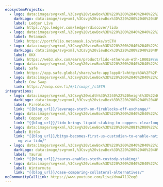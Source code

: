 ```yaml
---
ecosystemProjects:
  - logo: data:image/svg+xml,%3Csvg%20viewBox%3D%220%200%2040%2040%22%20fill%3D%22none%22%20xmlns%3D%22http%3A%2F%2Fwww.w3.org%2F2000%2Fsvg%22%3E%0A%3Cg%20clip-path%3D%22url(%23clip0_4406_6640)%22%3E%0A%3Cg%20clip-path%3D%22url(%23clip1_4406_6640)%22%3E%0A%3Cpath%20d%3D%22M10.4995%2023.4569V28H17.5995V26.9925H11.534V23.4569H10.4995ZM28.3407%2023.4569V26.9925H22.2753V27.9998H29.3753V23.4569H28.3407ZM17.6098%2016.5432V23.4566H22.2753V22.5481H18.6443V16.5432H17.6098ZM10.4995%2012V16.5432H11.534V13.0073H17.5995V12H10.4995ZM22.2753%2012V13.0073H28.3407V16.5432H29.3753V12H22.2753Z%22%20fill%3D%22black%22%2F%3E%0A%3C%2Fg%3E%0A%3Cg%20opacity%3D%220.5%22%20filter%3D%22url(%23filter0_f_4406_6640)%22%3E%0A%3Cpath%20d%3D%22M11.4995%2024.4568V29H18.5995V27.9925H12.534V24.4568H11.4995ZM29.3407%2024.4568V27.9925H23.2753V28.9997H30.3752V24.4568H29.3407ZM18.6098%2017.5431V24.4566H23.2753V23.548H19.6443V17.5431H18.6098ZM11.4995%2013V17.5431H12.534V14.0073H18.5995V13H11.4995ZM23.2753%2013V14.0073H29.3407V17.5431H30.3752V13H23.2753Z%22%20fill%3D%22black%22%2F%3E%0A%3C%2Fg%3E%0A%3C%2Fg%3E%0A%3Cdefs%3E%0A%3Cfilter%20id%3D%22filter0_f_4406_6640%22%20x%3D%220.973166%22%20y%3D%222.47365%22%20width%3D%2239.9284%22%20height%3D%2237.0526%22%20filterUnits%3D%22userSpaceOnUse%22%20color-interpolation-filters%3D%22sRGB%22%3E%0A%3CfeFlood%20flood-opacity%3D%220%22%20result%3D%22BackgroundImageFix%22%2F%3E%0A%3CfeBlend%20mode%3D%22normal%22%20in%3D%22SourceGraphic%22%20in2%3D%22BackgroundImageFix%22%20result%3D%22shape%22%2F%3E%0A%3CfeGaussianBlur%20stdDeviation%3D%225.26316%22%20result%3D%22effect1_foregroundBlur_4406_6640%22%2F%3E%0A%3C%2Ffilter%3E%0A%3CclipPath%20id%3D%22clip0_4406_6640%22%3E%0A%3Crect%20width%3D%2240%22%20height%3D%2240%22%20fill%3D%22white%22%2F%3E%0A%3C%2FclipPath%3E%0A%3CclipPath%20id%3D%22clip1_4406_6640%22%3E%0A%3Crect%20width%3D%2218.9991%22%20height%3D%2216%22%20fill%3D%22white%22%20transform%3D%22translate(10.4995%2012)%22%2F%3E%0A%3C%2FclipPath%3E%0A%3C%2Fdefs%3E%0A%3C%2Fsvg%3E%0A
    darkLogo: data:image/svg+xml,%3Csvg%20viewBox%3D%220%200%2040%2040%22%20fill%3D%22none%22%20xmlns%3D%22http%3A%2F%2Fwww.w3.org%2F2000%2Fsvg%22%3E%0A%3Cg%20clip-path%3D%22url(%23clip0_4406_6709)%22%3E%0A%3Cg%20clip-path%3D%22url(%23clip1_4406_6709)%22%3E%0A%3Cpath%20d%3D%22M10.4995%2023.4569V28H17.5995V26.9925H11.534V23.4569H10.4995ZM28.3407%2023.4569V26.9925H22.2753V27.9998H29.3753V23.4569H28.3407ZM17.6098%2016.5432V23.4566H22.2753V22.548H18.6443V16.5432H17.6098ZM10.4995%2012V16.5432H11.534V13.0073H17.5995V12H10.4995ZM22.2753%2012V13.0073H28.3407V16.5432H29.3753V12H22.2753Z%22%20fill%3D%22white%22%2F%3E%0A%3C%2Fg%3E%0A%3Cg%20opacity%3D%220.5%22%20filter%3D%22url(%23filter0_f_4406_6709)%22%3E%0A%3Cpath%20d%3D%22M11.4995%2024.4568V29H18.5995V27.9925H12.534V24.4568H11.4995ZM29.3407%2024.4568V27.9925H23.2753V28.9997H30.3752V24.4568H29.3407ZM18.6098%2017.5431V24.4566H23.2753V23.548H19.6443V17.5431H18.6098ZM11.4995%2013V17.5431H12.534V14.0073H18.5995V13H11.4995ZM23.2753%2013V14.0073H29.3407V17.5431H30.3752V13H23.2753Z%22%20fill%3D%22white%22%2F%3E%0A%3C%2Fg%3E%0A%3C%2Fg%3E%0A%3Cdefs%3E%0A%3Cfilter%20id%3D%22filter0_f_4406_6709%22%20x%3D%220.973166%22%20y%3D%222.47368%22%20width%3D%2239.9284%22%20height%3D%2237.0526%22%20filterUnits%3D%22userSpaceOnUse%22%20color-interpolation-filters%3D%22sRGB%22%3E%0A%3CfeFlood%20flood-opacity%3D%220%22%20result%3D%22BackgroundImageFix%22%2F%3E%0A%3CfeBlend%20mode%3D%22normal%22%20in%3D%22SourceGraphic%22%20in2%3D%22BackgroundImageFix%22%20result%3D%22shape%22%2F%3E%0A%3CfeGaussianBlur%20stdDeviation%3D%225.26316%22%20result%3D%22effect1_foregroundBlur_4406_6709%22%2F%3E%0A%3C%2Ffilter%3E%0A%3CclipPath%20id%3D%22clip0_4406_6709%22%3E%0A%3Crect%20width%3D%2240%22%20height%3D%2240%22%20fill%3D%22white%22%2F%3E%0A%3C%2FclipPath%3E%0A%3CclipPath%20id%3D%22clip1_4406_6709%22%3E%0A%3Crect%20width%3D%2218.9991%22%20height%3D%2216%22%20fill%3D%22white%22%20transform%3D%22translate(10.4995%2012)%22%2F%3E%0A%3C%2FclipPath%3E%0A%3C%2Fdefs%3E%0A%3C%2Fsvg%3E%0A
    label: Ledger Live
    link: https://go.ledger.com/ledger/discover/lido
  - logo: data:image/svg+xml,%3Csvg%20viewBox%3D%220%200%2040%2040%22%20fill%3D%22none%22%20xmlns%3D%22http%3A%2F%2Fwww.w3.org%2F2000%2Fsvg%22%3E%0A%3Cg%20clip-path%3D%22url(%23clip0_4406_6641)%22%3E%0A%3Cg%20opacity%3D%220.5%22%20filter%3D%22url(%23filter0_f_4406_6641)%22%3E%0A%3Cpath%20d%3D%22M9.16669%2014.3868L9.88892%2017.8535L9.43009%2018.1934L10.1098%2018.7117L9.59153%2019.1195L10.2713%2019.7398L9.84644%2020.0457L10.8236%2021.1928L9.34576%2025.7981L10.7224%2030.4968L15.5402%2029.1713L16.4748%2029.9365L18.3696%2031.2535H21.6239L23.5272%2029.9365L24.4617%2029.1713L29.2795%2030.4968L30.6644%2025.798L29.1686%2021.1928L30.1536%2020.0457L29.7288%2019.7398L30.4085%2019.1196L29.8817%2018.7117L30.5615%2018.1934L30.1112%2017.8535L30.8334%2014.3868L29.7546%2011.1673L22.864%2013.7415L17.1382%2013.7422L10.2382%2011.1665L9.16669%2014.3868Z%22%20fill%3D%22%23F6851B%22%2F%3E%0A%3C%2Fg%3E%0A%3Cpath%20d%3D%22M29.755%209.16711L21.3006%2015.4463L22.864%2011.7417L29.755%209.16711Z%22%20fill%3D%22%23E2761B%22%2F%3E%0A%3Cpath%20d%3D%22M10.2382%209.16672L18.6246%2015.5054L17.1377%2011.7413L10.2382%209.16672Z%22%20fill%3D%22%23E4761B%22%2F%3E%0A%3Cpath%20d%3D%22M26.7134%2023.7218L24.4617%2027.1715L29.2794%2028.497L30.6644%2023.7983L26.7134%2023.7218Z%22%20fill%3D%22%23E4761B%22%2F%3E%0A%3Cpath%20d%3D%22M9.34592%2023.7983L10.7224%2028.497L15.5401%2027.1715L13.2885%2023.7218L9.34592%2023.7983Z%22%20fill%3D%22%23E4761B%22%2F%3E%0A%3Cpath%20d%3D%22M15.2685%2017.8934L13.926%2019.9241L18.7098%2020.1365L18.5398%2014.9959L15.2685%2017.8934Z%22%20fill%3D%22%23E4761B%22%2F%3E%0A%3Cpath%20d%3D%22M24.725%2017.8932L21.4112%2014.9362L21.3008%2020.1363L26.076%2019.9239L24.725%2017.8932Z%22%20fill%3D%22%23E4761B%22%2F%3E%0A%3Cpath%20d%3D%22M15.5403%2027.1712L18.4122%2025.7693L15.9311%2023.832L15.5403%2027.1712Z%22%20fill%3D%22%23E4761B%22%2F%3E%0A%3Cpath%20d%3D%22M21.5811%2025.7693L24.4615%2027.1712L24.0622%2023.832L21.5811%2025.7693Z%22%20fill%3D%22%23E4761B%22%2F%3E%0A%3Cpath%20d%3D%22M24.4616%2027.172L21.5812%2025.7701L21.8106%2027.6479L21.7851%2028.4381L24.4616%2027.172Z%22%20fill%3D%22%23D7C1B3%22%2F%3E%0A%3Cpath%20d%3D%22M15.5401%2027.1722L18.2166%2028.4382L18.1996%2027.648L18.412%2025.7702L15.5401%2027.1722Z%22%20fill%3D%22%23D7C1B3%22%2F%3E%0A%3Cpath%20d%3D%22M21.7853%2028.438L21.8108%2027.6478L21.5984%2027.4609H18.395L18.1996%2027.6478L18.2166%2028.438L15.5401%2027.172L16.4748%2027.9367L18.3696%2029.2537H21.6239L23.5272%2027.9367L24.4618%2027.172L21.7853%2028.438Z%22%20fill%3D%22%23C0AD9E%22%2F%3E%0A%3Cpath%20d%3D%22M21.7337%2022.5922L22.4389%2021.1137L24.1383%2021.8869L21.7337%2022.5922Z%22%20fill%3D%22%23233447%22%2F%3E%0A%3Cpath%20d%3D%22M18.2589%2022.5922L15.8628%2021.8869L17.5536%2021.1137L18.2589%2022.5922Z%22%20fill%3D%22%23233447%22%2F%3E%0A%3Cpath%20d%3D%22M15.5397%2027.1719L15.9476%2023.7222L13.2881%2023.7987L15.5397%2027.1719Z%22%20fill%3D%22%23CD6116%22%2F%3E%0A%3Cpath%20d%3D%22M24.0535%2023.7222L24.4613%2027.1719L26.713%2023.7987L24.0535%2023.7222Z%22%20fill%3D%22%23CD6116%22%2F%3E%0A%3Cpath%20d%3D%22M26.0757%2019.9242L21.3005%2020.1366L21.7423%2022.5922L22.4476%2021.1138L24.147%2021.887L26.0757%2019.9242Z%22%20fill%3D%22%23CD6116%22%2F%3E%0A%3Cpath%20d%3D%22M15.8624%2021.887L17.5618%2021.1138L18.2585%2022.5922L18.7088%2020.1366L13.9251%2019.9242L15.8624%2021.887Z%22%20fill%3D%22%23CD6116%22%2F%3E%0A%3Cpath%20d%3D%22M13.9252%2019.9246L15.9305%2023.8331L15.8625%2021.8873L13.9252%2019.9246Z%22%20fill%3D%22%23E4751F%22%2F%3E%0A%3Cpath%20d%3D%22M24.148%2021.887L24.0631%2023.8328L26.0768%2019.9242L24.148%2021.887Z%22%20fill%3D%22%23E4751F%22%2F%3E%0A%3Cpath%20d%3D%22M18.7098%2020.1365L18.2595%2022.5921L18.8203%2025.4895L18.9477%2021.6744L18.7098%2020.1365Z%22%20fill%3D%22%23E4751F%22%2F%3E%0A%3Cpath%20d%3D%22M21.3008%2020.1365L21.0714%2021.6659L21.1734%2025.4895L21.7427%2022.5921L21.3008%2020.1365Z%22%20fill%3D%22%23E4751F%22%2F%3E%0A%3Cpath%20d%3D%22M21.7429%2022.5919L21.1736%2025.4893L21.5815%2025.7697L24.0626%2023.8324L24.1475%2021.8867L21.7429%2022.5919Z%22%20fill%3D%22%23F6851B%22%2F%3E%0A%3Cpath%20d%3D%22M15.8628%2021.8867L15.9307%2023.8324L18.4118%2025.7697L18.8197%2025.4893L18.2589%2022.5919L15.8628%2021.8867Z%22%20fill%3D%22%23F6851B%22%2F%3E%0A%3Cpath%20d%3D%22M21.581%2025.7703L21.1732%2025.4899H18.8195L18.4117%2025.7703L18.1993%2027.6481L18.3947%2027.4611H21.598L21.8104%2027.6481L21.581%2025.7703Z%22%20fill%3D%22%23161616%22%2F%3E%0A%3Cpath%20d%3D%22M30.1111%2015.8538L30.8334%2012.3871L29.7543%209.16675L21.5803%2015.2335L24.7241%2017.893L29.168%2019.1931L30.1536%2018.046L29.7288%2017.7401L30.4085%2017.1198L29.8817%2016.712L30.5615%2016.1937L30.1111%2015.8538Z%22%20fill%3D%22%23763D16%22%2F%3E%0A%3Cpath%20d%3D%22M9.16666%2012.387L9.88889%2015.8538L9.43006%2016.1936L10.1098%2016.7119L9.5915%2017.1198L10.2712%2017.7401L9.84641%2018.0459L10.8235%2019.193L15.2674%2017.893L18.4112%2015.2335L10.2373%209.16672L9.16666%2012.387Z%22%20fill%3D%22%23763D16%22%2F%3E%0A%3Cpath%20d%3D%22M29.1685%2019.1929L24.7247%2017.8929L26.0757%2019.9237L24.0619%2023.8322L26.7129%2023.7982H30.664L29.1685%2019.1929Z%22%20fill%3D%22%23F6851B%22%2F%3E%0A%3Cpath%20d%3D%22M15.268%2017.8929L10.8242%2019.1929L9.34573%2023.7982H13.2883L15.9308%2023.8322L13.9255%2019.9237L15.268%2017.8929Z%22%20fill%3D%22%23F6851B%22%2F%3E%0A%3Cpath%20d%3D%22M21.3003%2020.1372L21.5807%2015.2345L22.8722%2011.7423H17.1368L18.4113%2015.2345L18.7087%2020.1372L18.8107%2021.6836L18.8192%2025.4902H21.1728L21.1898%2021.6836L21.3003%2020.1372Z%22%20fill%3D%22%23F6851B%22%2F%3E%0A%3C%2Fg%3E%0A%3Cdefs%3E%0A%3Cfilter%20id%3D%22filter0_f_4406_6641%22%20x%3D%22-2.41226%22%20y%3D%22-0.412475%22%20width%3D%2244.8246%22%20height%3D%2243.2449%22%20filterUnits%3D%22userSpaceOnUse%22%20color-interpolation-filters%3D%22sRGB%22%3E%0A%3CfeFlood%20flood-opacity%3D%220%22%20result%3D%22BackgroundImageFix%22%2F%3E%0A%3CfeBlend%20mode%3D%22normal%22%20in%3D%22SourceGraphic%22%20in2%3D%22BackgroundImageFix%22%20result%3D%22shape%22%2F%3E%0A%3CfeGaussianBlur%20stdDeviation%3D%225.78947%22%20result%3D%22effect1_foregroundBlur_4406_6641%22%2F%3E%0A%3C%2Ffilter%3E%0A%3CclipPath%20id%3D%22clip0_4406_6641%22%3E%0A%3Crect%20width%3D%2240%22%20height%3D%2240%22%20fill%3D%22white%22%2F%3E%0A%3C%2FclipPath%3E%0A%3C%2Fdefs%3E%0A%3C%2Fsvg%3E%0A
    label: Metamask
    link: https://portfolio.metamask.io/stake/stETH
  - logo: data:image/svg+xml,%3Csvg%20viewBox%3D%220%200%2040%2040%22%20fill%3D%22none%22%20xmlns%3D%22http%3A%2F%2Fwww.w3.org%2F2000%2Fsvg%22%3E%0A%3Cg%20clip-path%3D%22url(%23clip0_4406_6642)%22%3E%0A%3Cpath%20d%3D%22M16.4151%2022.9373C16.6382%2022.9375%2016.8194%2023.1185%2016.8194%2023.3416V28.5955C16.8194%2028.8186%2016.6382%2028.9997%2016.4151%2028.9998H11.1602C10.9371%2028.9997%2010.7559%2028.8186%2010.7559%2028.5955V23.3416C10.7559%2023.1185%2010.9371%2022.9374%2011.1602%2022.9373H16.4151ZM28.5401%2022.9373C28.7633%2022.9373%2028.9444%2023.1184%2028.9444%2023.3416V28.5955C28.9444%2028.8187%2028.7633%2028.9998%2028.5401%2028.9998H23.2862C23.0629%2028.9998%2022.8819%2028.8187%2022.8819%2028.5955V23.3416C22.8819%2023.1184%2023.0629%2022.9373%2023.2862%2022.9373H28.5401ZM22.4805%2016.8748C22.7035%2016.8751%2022.8839%2017.0561%2022.8839%2017.2791V22.533C22.8839%2022.756%2022.7035%2022.9371%2022.4805%2022.9373H17.2256C17.0024%2022.9373%2016.8214%2022.7562%2016.8214%2022.533V17.2791C16.8214%2017.0559%2017.0024%2016.8748%2017.2256%2016.8748H22.4805ZM16.4151%2010.8113C16.6381%2010.8115%2016.8192%2010.9925%2016.8194%2011.2156V16.4705C16.8193%2016.6935%2016.6381%2016.8747%2016.4151%2016.8748H11.1602C10.9371%2016.8747%2010.756%2016.6935%2010.7559%2016.4705V11.2156C10.7561%2010.9925%2010.9372%2010.8115%2011.1602%2010.8113H16.4151ZM28.5401%2010.8113C28.7632%2010.8113%2028.9442%2010.9924%2028.9444%2011.2156V16.4705C28.9443%2016.6936%2028.7632%2016.8748%2028.5401%2016.8748H23.2862C23.063%2016.8748%2022.882%2016.6936%2022.8819%2016.4705V11.2156C22.8821%2010.9924%2023.063%2010.8113%2023.2862%2010.8113H28.5401Z%22%20fill%3D%22%230D0B16%22%2F%3E%0A%3Cg%20opacity%3D%220.3%22%20filter%3D%22url(%23filter0_f_4406_6642)%22%3E%0A%3Cpath%20d%3D%22M17.9641%2021.8759C18.1872%2021.8759%2018.3681%2022.0562%2018.3683%2022.2792V27.5341C18.3683%2027.7573%2018.1873%2027.9384%2017.9641%2027.9384H12.7101C12.4869%2027.9384%2012.3058%2027.7573%2012.3058%2027.5341V22.2792C12.3061%2022.0562%2012.487%2021.8759%2012.7101%2021.8759H17.9641ZM30.09%2021.8759C30.3129%2021.8761%2030.4931%2022.0564%2030.4933%2022.2792V27.5341C30.4933%2027.7572%2030.313%2027.9382%2030.09%2027.9384H24.8351C24.6119%2027.9384%2024.4308%2027.7573%2024.4308%2027.5341V22.2792C24.4311%2022.0563%2024.6121%2021.876%2024.8351%2021.8759H30.09ZM24.0295%2015.8134C24.2525%2015.8135%2024.4335%2015.9938%2024.4338%2016.2167V21.4716C24.4338%2021.6948%2024.2526%2021.8759%2024.0295%2021.8759H18.7746C18.5515%2021.8757%2018.3713%2021.6947%2018.3713%2021.4716V16.2167C18.3715%2015.9939%2018.5517%2015.8137%2018.7746%2015.8134H24.0295ZM17.9641%209.74994C18.1873%209.74994%2018.3683%209.9309%2018.3683%2010.1542V15.4081C18.3683%2015.6313%2018.1873%2015.8124%2017.9641%2015.8124H12.7101C12.4869%2015.8124%2012.3058%2015.6313%2012.3058%2015.4081V10.1542C12.3059%209.9309%2012.4869%209.74994%2012.7101%209.74994H17.9641ZM30.09%209.74994C30.313%209.75013%2030.4933%209.93102%2030.4933%2010.1542V15.4081C30.4933%2015.6312%2030.313%2015.8122%2030.09%2015.8124H24.8351C24.6119%2015.8124%2024.4308%2015.6313%2024.4308%2015.4081V10.1542C24.4309%209.93093%2024.6119%209.74998%2024.8351%209.74994H30.09Z%22%20fill%3D%22%230D0B16%22%2F%3E%0A%3C%2Fg%3E%0A%3C%2Fg%3E%0A%3Cdefs%3E%0A%3Cfilter%20id%3D%22filter0_f_4406_6642%22%20x%3D%22-0.325732%22%20y%3D%22-2.88164%22%20width%3D%2243.4507%22%20height%3D%2243.4516%22%20filterUnits%3D%22userSpaceOnUse%22%20color-interpolation-filters%3D%22sRGB%22%3E%0A%3CfeFlood%20flood-opacity%3D%220%22%20result%3D%22BackgroundImageFix%22%2F%3E%0A%3CfeBlend%20mode%3D%22normal%22%20in%3D%22SourceGraphic%22%20in2%3D%22BackgroundImageFix%22%20result%3D%22shape%22%2F%3E%0A%3CfeGaussianBlur%20stdDeviation%3D%226.31579%22%20result%3D%22effect1_foregroundBlur_4406_6642%22%2F%3E%0A%3C%2Ffilter%3E%0A%3CclipPath%20id%3D%22clip0_4406_6642%22%3E%0A%3Crect%20width%3D%2240%22%20height%3D%2240%22%20fill%3D%22white%22%2F%3E%0A%3C%2FclipPath%3E%0A%3C%2Fdefs%3E%0A%3C%2Fsvg%3E%0A
    darkLogo: data:image/svg+xml,%3Csvg%20viewBox%3D%220%200%2040%2040%22%20fill%3D%22none%22%20xmlns%3D%22http%3A%2F%2Fwww.w3.org%2F2000%2Fsvg%22%3E%0A%3Cg%20clip-path%3D%22url(%23clip0_4406_6738)%22%3E%0A%3Cpath%20d%3D%22M16.4151%2022.9373C16.6382%2022.9375%2016.8194%2023.1185%2016.8194%2023.3416V28.5955C16.8194%2028.8186%2016.6382%2028.9997%2016.4151%2028.9998H11.1602C10.9371%2028.9997%2010.7559%2028.8186%2010.7559%2028.5955V23.3416C10.7559%2023.1185%2010.9371%2022.9374%2011.1602%2022.9373H16.4151ZM28.5401%2022.9373C28.7633%2022.9373%2028.9444%2023.1184%2028.9444%2023.3416V28.5955C28.9444%2028.8187%2028.7633%2028.9998%2028.5401%2028.9998H23.2862C23.0629%2028.9998%2022.8819%2028.8187%2022.8819%2028.5955V23.3416C22.8819%2023.1184%2023.0629%2022.9373%2023.2862%2022.9373H28.5401ZM22.4805%2016.8748C22.7035%2016.8751%2022.8839%2017.0561%2022.8839%2017.2791V22.533C22.8839%2022.756%2022.7035%2022.9371%2022.4805%2022.9373H17.2256C17.0024%2022.9373%2016.8214%2022.7562%2016.8214%2022.533V17.2791C16.8214%2017.0559%2017.0024%2016.8748%2017.2256%2016.8748H22.4805ZM16.4151%2010.8113C16.6381%2010.8115%2016.8192%2010.9925%2016.8194%2011.2156V16.4705C16.8193%2016.6935%2016.6381%2016.8747%2016.4151%2016.8748H11.1602C10.9371%2016.8747%2010.756%2016.6935%2010.7559%2016.4705V11.2156C10.7561%2010.9925%2010.9372%2010.8115%2011.1602%2010.8113H16.4151ZM28.5401%2010.8113C28.7632%2010.8113%2028.9442%2010.9924%2028.9444%2011.2156V16.4705C28.9443%2016.6936%2028.7632%2016.8748%2028.5401%2016.8748H23.2862C23.063%2016.8748%2022.882%2016.6936%2022.8819%2016.4705V11.2156C22.8821%2010.9924%2023.063%2010.8113%2023.2862%2010.8113H28.5401Z%22%20fill%3D%22white%22%2F%3E%0A%3Cg%20opacity%3D%220.3%22%20filter%3D%22url(%23filter0_f_4406_6738)%22%3E%0A%3Cpath%20d%3D%22M17.9641%2021.8759C18.1872%2021.8759%2018.3681%2022.0562%2018.3683%2022.2792V27.5341C18.3683%2027.7573%2018.1873%2027.9384%2017.9641%2027.9384H12.7101C12.4869%2027.9384%2012.3058%2027.7573%2012.3058%2027.5341V22.2792C12.3061%2022.0562%2012.487%2021.8759%2012.7101%2021.8759H17.9641ZM30.09%2021.8759C30.3129%2021.8761%2030.4931%2022.0564%2030.4933%2022.2792V27.5341C30.4933%2027.7572%2030.313%2027.9382%2030.09%2027.9384H24.8351C24.6119%2027.9384%2024.4308%2027.7573%2024.4308%2027.5341V22.2792C24.4311%2022.0563%2024.6121%2021.876%2024.8351%2021.8759H30.09ZM24.0295%2015.8134C24.2525%2015.8135%2024.4335%2015.9938%2024.4338%2016.2167V21.4716C24.4338%2021.6948%2024.2526%2021.8759%2024.0295%2021.8759H18.7746C18.5515%2021.8757%2018.3713%2021.6947%2018.3713%2021.4716V16.2167C18.3715%2015.9939%2018.5517%2015.8137%2018.7746%2015.8134H24.0295ZM17.9641%209.74994C18.1873%209.74994%2018.3683%209.9309%2018.3683%2010.1542V15.4081C18.3683%2015.6313%2018.1873%2015.8124%2017.9641%2015.8124H12.7101C12.4869%2015.8124%2012.3058%2015.6313%2012.3058%2015.4081V10.1542C12.3059%209.9309%2012.4869%209.74994%2012.7101%209.74994H17.9641ZM30.09%209.74994C30.313%209.75013%2030.4933%209.93102%2030.4933%2010.1542V15.4081C30.4933%2015.6312%2030.313%2015.8122%2030.09%2015.8124H24.8351C24.6119%2015.8124%2024.4308%2015.6313%2024.4308%2015.4081V10.1542C24.4309%209.93093%2024.6119%209.74998%2024.8351%209.74994H30.09Z%22%20fill%3D%22white%22%2F%3E%0A%3C%2Fg%3E%0A%3C%2Fg%3E%0A%3Cdefs%3E%0A%3Cfilter%20id%3D%22filter0_f_4406_6738%22%20x%3D%22-0.325732%22%20y%3D%22-2.88164%22%20width%3D%2243.4507%22%20height%3D%2243.4516%22%20filterUnits%3D%22userSpaceOnUse%22%20color-interpolation-filters%3D%22sRGB%22%3E%0A%3CfeFlood%20flood-opacity%3D%220%22%20result%3D%22BackgroundImageFix%22%2F%3E%0A%3CfeBlend%20mode%3D%22normal%22%20in%3D%22SourceGraphic%22%20in2%3D%22BackgroundImageFix%22%20result%3D%22shape%22%2F%3E%0A%3CfeGaussianBlur%20stdDeviation%3D%226.31579%22%20result%3D%22effect1_foregroundBlur_4406_6738%22%2F%3E%0A%3C%2Ffilter%3E%0A%3CclipPath%20id%3D%22clip0_4406_6738%22%3E%0A%3Crect%20width%3D%2240%22%20height%3D%2240%22%20fill%3D%22white%22%2F%3E%0A%3C%2FclipPath%3E%0A%3C%2Fdefs%3E%0A%3C%2Fsvg%3E%0A
    label: OKX
    link: https://web3.okx.com/earn/product/lido-ethereum-eth-10002#source=homepagelist
  - logo: data:image/svg+xml,%3Csvg%20viewBox%3D%220%200%2040%2040%22%20fill%3D%22none%22%20xmlns%3D%22http%3A%2F%2Fwww.w3.org%2F2000%2Fsvg%22%3E%0A%3Cg%20clip-path%3D%22url(%23clip0_4406_6643)%22%3E%0A%3Cpath%20d%3D%22M29.2466%2020.261C29.9507%2020.2612%2030.521%2020.7965%2030.521%2021.4739V25.2972C30.521%2025.9747%2029.9499%2026.5237%2029.2456%2026.5237H27.4234C26.7192%2026.5237%2026.1482%2027.0045%2026.148%2027.6819V29.5023C26.148%2030.1799%2025.5856%2030.7288%2024.8814%2030.7288H14.9576C14.2533%2030.7288%2013.6822%2030.1799%2013.6822%2029.5023V27.2337C13.6822%2026.5562%2014.2533%2026.0071%2014.9576%2026.0071H24.3384C25.0427%2026.0071%2025.6138%2025.4582%2025.6138%2024.7806V21.4876C25.614%2020.8102%2026.1841%2020.2611%2026.8882%2020.261H29.2466ZM20.8033%2017.8763C21.5411%2017.8765%2022.1399%2018.4531%2022.1402%2019.1624V21.3421C22.14%2022.052%2021.5407%2022.628%2020.8033%2022.6282H18.5376C17.7998%2022.6281%2017.2008%2022.0516%2017.2007%2021.3421V19.1624C17.201%2018.4526%2017.8003%2017.8764%2018.5376%2017.8763H20.8033ZM24.3326%209.80597C25.0365%209.80611%2025.6068%2010.3552%2025.607%2011.0325V13.3011C25.607%2013.9785%2025.0366%2014.5275%2024.3326%2014.5276H14.9566C14.2526%2014.5278%2013.6824%2015.0769%2013.6822%2015.7542L13.6841%2019.0345C13.684%2019.7119%2013.1139%2020.261%2012.4097%2020.261H10.0513C9.34712%2020.261%208.77396%2019.7394%208.77396%2019.0618V15.2337C8.77412%2014.5562%209.34519%2014.0071%2010.0493%2014.0071H11.8638C12.568%2014.0071%2013.1382%2013.458%2013.1382%2012.7806V11.0325C13.1384%2010.3551%2013.7094%209.80597%2014.4136%209.80597H24.3326Z%22%20fill%3D%22%236AF583%22%2F%3E%0A%3Cg%20opacity%3D%220.6%22%20filter%3D%22url(%23filter0_f_4406_6643)%22%3E%0A%3Cpath%20d%3D%22M30.8885%2020.0231C31.6408%2020.0231%2032.2498%2020.5943%2032.2499%2021.3181V25.403C32.2498%2026.1266%2031.6407%2026.7125%2030.8885%2026.7126H28.9413C28.1892%2026.7126%2027.5801%2027.2263%2027.58%2027.9499V29.8942C27.58%2030.618%2026.9787%2031.2047%2026.2264%2031.2048H15.6259C14.8736%2031.2048%2014.2635%2030.618%2014.2635%2029.8942V27.4714C14.2635%2026.7477%2014.8736%2026.1608%2015.6259%2026.1608H25.6464C26.3986%2026.1608%2027.0077%2025.5741%2027.0077%2024.8503V21.3337C27.0077%2020.6099%2027.6177%2020.0231%2028.37%2020.0231H30.8885ZM21.87%2017.4753C22.6582%2017.4754%2023.2975%2018.0915%2023.2977%2018.8493V21.1774C23.2977%2021.9359%2022.6578%2022.5513%2021.87%2022.5515H19.4501C18.6618%2022.5514%2018.0224%2021.9354%2018.0223%2021.1774V18.8493C18.0226%2018.091%2018.6624%2017.4754%2019.4501%2017.4753H21.87ZM25.6395%208.85516C26.3917%208.85516%2027.0018%209.4419%2027.0018%2010.1657V12.5886C27.0018%2013.3123%2026.3917%2013.8991%2025.6395%2013.8991H15.6249C14.8728%2013.8992%2014.2637%2014.4851%2014.2635%2015.2087L14.2655%2018.7126C14.2654%2019.4362%2013.6563%2020.023%2012.9042%2020.0231H10.3846C9.63255%2020.0229%209.02039%2019.4655%209.02039%2018.7419V14.653C9.02039%2013.9292%209.6304%2013.3425%2010.3827%2013.3425H12.3212C13.0732%2013.3423%2013.6823%2012.7563%2013.6825%2012.0329V10.1657C13.6825%209.4419%2014.2925%208.85516%2015.0448%208.85516H25.6395Z%22%20fill%3D%22%236AF583%22%2F%3E%0A%3C%2Fg%3E%0A%3C%2Fg%3E%0A%3Cdefs%3E%0A%3Cfilter%20id%3D%22filter0_f_4406_6643%22%20x%3D%220.599333%22%20y%3D%220.434111%22%20width%3D%2240.0716%22%20height%3D%2239.1917%22%20filterUnits%3D%22userSpaceOnUse%22%20color-interpolation-filters%3D%22sRGB%22%3E%0A%3CfeFlood%20flood-opacity%3D%220%22%20result%3D%22BackgroundImageFix%22%2F%3E%0A%3CfeBlend%20mode%3D%22normal%22%20in%3D%22SourceGraphic%22%20in2%3D%22BackgroundImageFix%22%20result%3D%22shape%22%2F%3E%0A%3CfeGaussianBlur%20stdDeviation%3D%224.21053%22%20result%3D%22effect1_foregroundBlur_4406_6643%22%2F%3E%0A%3C%2Ffilter%3E%0A%3CclipPath%20id%3D%22clip0_4406_6643%22%3E%0A%3Crect%20width%3D%2240%22%20height%3D%2240%22%20fill%3D%22white%22%2F%3E%0A%3C%2FclipPath%3E%0A%3C%2Fdefs%3E%0A%3C%2Fsvg%3E%0A
    label: Safe
    link: https://app.safe.global/share/safe-app?appUrl=https%3A%2F%2F{{ethereum_stake}}%2F%3Fref%3D0x5afE11DBF44AB2D88162f687e01F8DD7a8A3EEEe
  - logo: data:image/svg+xml,%3Csvg%20viewBox%3D%220%200%2040%2040%22%20fill%3D%22none%22%20xmlns%3D%22http%3A%2F%2Fwww.w3.org%2F2000%2Fsvg%22%3E%0A%3Cg%20clip-path%3D%22url(%23clip0_4406_6644)%22%3E%0A%3Cpath%20fill-rule%3D%22evenodd%22%20clip-rule%3D%22evenodd%22%20d%3D%22M16.9816%2028.5C15.7672%2028.5%2014.6927%2027.7239%2014.3256%2026.5814L12.438%2020.7083H11.2776C10.0632%2020.7083%208.98872%2019.9322%208.62158%2018.7898L7.5%2015.3H11.7069L9.48801%2012H30.512L28.2931%2015.3H32.5L31.3784%2018.7898C31.0114%2019.9322%2029.9368%2020.7083%2028.7225%2020.7083H27.5619L25.6744%2026.5814C25.3073%2027.7239%2024.2328%2028.5%2023.0184%2028.5H16.9816ZM15.5556%2019.1041C15.5556%2019.9901%2016.2258%2020.7083%2017.0525%2020.7083C17.8792%2020.7083%2018.5495%2019.9901%2018.5495%2019.1041C18.5495%2018.2182%2017.8792%2017.5%2017.0525%2017.5C16.2258%2017.5%2015.5556%2018.2182%2015.5556%2019.1041ZM24.4445%2019.1041C24.4445%2019.9901%2023.7742%2020.7083%2022.9476%2020.7083C22.1208%2020.7083%2021.4506%2019.9901%2021.4506%2019.1041C21.4506%2018.2182%2022.1208%2017.5%2022.9476%2017.5C23.7742%2017.5%2024.4445%2018.2182%2024.4445%2019.1041Z%22%20fill%3D%22%231E64D7%22%2F%3E%0A%3Cg%20opacity%3D%220.4%22%20filter%3D%22url(%23filter0_f_4406_6644)%22%3E%0A%3Cpath%20fill-rule%3D%22evenodd%22%20clip-rule%3D%22evenodd%22%20d%3D%22M17.9816%2027.5C16.7672%2027.5%2015.6927%2026.7239%2015.3256%2025.5814L13.438%2019.7083H12.2776C11.0632%2019.7083%209.98872%2018.9322%209.62158%2017.7898L8.5%2014.3H12.7069L10.488%2011H31.512L29.2931%2014.3H33.5L32.3784%2017.7898C32.0114%2018.9322%2030.9368%2019.7083%2029.7225%2019.7083H28.5619L26.6744%2025.5814C26.3073%2026.7239%2025.2328%2027.5%2024.0184%2027.5H17.9816ZM16.5556%2018.1042C16.5556%2018.9901%2017.2258%2019.7083%2018.0525%2019.7083C18.8792%2019.7083%2019.5495%2018.9901%2019.5495%2018.1042C19.5495%2017.2182%2018.8792%2016.5%2018.0525%2016.5C17.2258%2016.5%2016.5556%2017.2182%2016.5556%2018.1042ZM25.4445%2018.1042C25.4445%2018.9901%2024.7742%2019.7083%2023.9476%2019.7083C23.1208%2019.7083%2022.4506%2018.9901%2022.4506%2018.1042C22.4506%2017.2182%2023.1208%2016.5%2023.9476%2016.5C24.7742%2016.5%2025.4445%2017.2182%2025.4445%2018.1042Z%22%20fill%3D%22%231E64D7%22%2F%3E%0A%3C%2Fg%3E%0A%3C%2Fg%3E%0A%3Cdefs%3E%0A%3Cfilter%20id%3D%22filter0_f_4406_6644%22%20x%3D%22-4.13158%22%20y%3D%22-1.63156%22%20width%3D%2250.2632%22%20height%3D%2241.7632%22%20filterUnits%3D%22userSpaceOnUse%22%20color-interpolation-filters%3D%22sRGB%22%3E%0A%3CfeFlood%20flood-opacity%3D%220%22%20result%3D%22BackgroundImageFix%22%2F%3E%0A%3CfeBlend%20mode%3D%22normal%22%20in%3D%22SourceGraphic%22%20in2%3D%22BackgroundImageFix%22%20result%3D%22shape%22%2F%3E%0A%3CfeGaussianBlur%20stdDeviation%3D%226.31579%22%20result%3D%22effect1_foregroundBlur_4406_6644%22%2F%3E%0A%3C%2Ffilter%3E%0A%3CclipPath%20id%3D%22clip0_4406_6644%22%3E%0A%3Crect%20width%3D%2240%22%20height%3D%2240%22%20fill%3D%22white%22%2F%3E%0A%3C%2FclipPath%3E%0A%3C%2Fdefs%3E%0A%3C%2Fsvg%3E%0A
    label: Cow Swap
    link: https://swap.cow.fi/#/1/swap/_/stETH
integrations:
  - logo: data:image/svg+xml,%3Csvg%20width%3D%2240%22%20height%3D%2240%22%20viewBox%3D%220%200%2040%2040%22%20fill%3D%22none%22%20xmlns%3D%22http%3A%2F%2Fwww.w3.org%2F2000%2Fsvg%22%3E%0A%3Cg%20filter%3D%22url(%23filter0_f_4406_6714)%22%3E%0A%3Cpath%20fill-rule%3D%22evenodd%22%20clip-rule%3D%22evenodd%22%20d%3D%22M29.9986%208.49991H9.99954V27.9999H29.9986V8.49991ZM25.0507%2022.0651L19.9991%2013.163L14.9475%2022.0651H25.0507Z%22%20fill%3D%22%23141A2C%22%20fill-opacity%3D%220.4%22%2F%3E%0A%3C%2Fg%3E%0A%3Cpath%20fill-rule%3D%22evenodd%22%20clip-rule%3D%22evenodd%22%20d%3D%22M29.9986%209.99997H9.99954V29.5H29.9986V9.99997ZM25.0507%2023.5652L19.9991%2014.663L14.9475%2023.5652H25.0507Z%22%20fill%3D%22%23141A2C%22%2F%3E%0A%3Cdefs%3E%0A%3Cfilter%20id%3D%22filter0_f_4406_6714%22%20x%3D%221.57849%22%20y%3D%220.0788555%22%20width%3D%2236.8412%22%20height%3D%2236.3421%22%20filterUnits%3D%22userSpaceOnUse%22%20color-interpolation-filters%3D%22sRGB%22%3E%0A%3CfeFlood%20flood-opacity%3D%220%22%20result%3D%22BackgroundImageFix%22%2F%3E%0A%3CfeBlend%20mode%3D%22normal%22%20in%3D%22SourceGraphic%22%20in2%3D%22BackgroundImageFix%22%20result%3D%22shape%22%2F%3E%0A%3CfeGaussianBlur%20stdDeviation%3D%224.21053%22%20result%3D%22effect1_foregroundBlur_4406_6714%22%2F%3E%0A%3C%2Ffilter%3E%0A%3C%2Fdefs%3E%0A%3C%2Fsvg%3E%0A
    darkLogo: data:image/svg+xml,%3Csvg%20viewBox%3D%220%200%2040%2040%22%20fill%3D%22none%22%20xmlns%3D%22http%3A%2F%2Fwww.w3.org%2F2000%2Fsvg%22%3E%0A%3Cg%20filter%3D%22url(%23filter0_f_4406_6956)%22%3E%0A%3Cpath%20fill-rule%3D%22evenodd%22%20clip-rule%3D%22evenodd%22%20d%3D%22M29.9987%208.5H9.99957V28H29.9987V8.5ZM25.0507%2022.0652L19.9991%2013.163L14.9475%2022.0652H25.0507Z%22%20fill%3D%22white%22%20fill-opacity%3D%220.4%22%2F%3E%0A%3C%2Fg%3E%0A%3Cpath%20fill-rule%3D%22evenodd%22%20clip-rule%3D%22evenodd%22%20d%3D%22M29.9987%2010H9.99957V29.5H29.9987V10ZM25.0507%2023.5652L19.9991%2014.663L14.9475%2023.5652H25.0507Z%22%20fill%3D%22white%22%2F%3E%0A%3Cdefs%3E%0A%3Cfilter%20id%3D%22filter0_f_4406_6956%22%20x%3D%221.57852%22%20y%3D%220.0789471%22%20width%3D%2236.8412%22%20height%3D%2236.3421%22%20filterUnits%3D%22userSpaceOnUse%22%20color-interpolation-filters%3D%22sRGB%22%3E%0A%3CfeFlood%20flood-opacity%3D%220%22%20result%3D%22BackgroundImageFix%22%2F%3E%0A%3CfeBlend%20mode%3D%22normal%22%20in%3D%22SourceGraphic%22%20in2%3D%22BackgroundImageFix%22%20result%3D%22shape%22%2F%3E%0A%3CfeGaussianBlur%20stdDeviation%3D%224.21053%22%20result%3D%22effect1_foregroundBlur_4406_6956%22%2F%3E%0A%3C%2Ffilter%3E%0A%3C%2Fdefs%3E%0A%3C%2Fsvg%3E%0A
    label: Fireblocks
    link: "{{blog_url}}/leverage-steth-on-fireblocks-off-exchange/"
  - logo: data:image/svg+xml,%3Csvg%20viewBox%3D%220%200%2040%2040%22%20fill%3D%22none%22%20xmlns%3D%22http%3A%2F%2Fwww.w3.org%2F2000%2Fsvg%22%3E%0A%3Cg%20clip-path%3D%22url(%23clip0_4406_6715)%22%3E%0A%3Cg%20opacity%3D%220.5%22%20filter%3D%22url(%23filter0_f_4406_6715)%22%3E%0A%3Cpath%20fill-rule%3D%22evenodd%22%20clip-rule%3D%22evenodd%22%20d%3D%22M29.3059%2027.5332C28.2832%2028.6898%2027.1458%2029.2824%2026.3716%2029.5787C24.2115%2030.3912%2022.0227%2030.3625%2019.8817%2029.4831C17.6929%2028.5846%2015.7335%2026.7207%2014.7777%2024.6274C14.3476%2023.6907%2014.1182%2022.7062%2014.0895%2021.7025C14.0799%2021.4922%2014.0799%2021.2533%2014.0799%2021.2055V20.89C14.1086%2019.4563%2014.6821%2018.0703%2015.6761%2016.9997C16.1254%2016.5218%2016.6415%2016.149%2017.2341%2015.891C17.8171%2015.6329%2018.4575%2015.4991%2019.1457%2015.4799C18.9068%2015.6711%2018.6869%2015.8718%2018.4766%2016.1012C17.2819%2017.3821%2016.6224%2019.1408%2016.6224%2021.0621C16.6224%2022.9834%2017.2819%2024.7421%2018.4766%2026.023C19.1648%2026.759%2019.9868%2027.3038%2020.9235%2027.6288C21.583%2027.8582%2022.2999%2027.9729%2023.0454%2027.9729C24.2975%2027.9729%2026.104%2027.6383%2027.5855%2026.0325C28.092%2025.4877%2028.503%2024.8473%2028.8089%2024.1399H31.2558C30.8352%2025.4112%2030.1757%2026.5773%2029.3059%2027.5332ZM12.9999%2027.5332C11.4132%2025.8413%2010.5339%2023.5377%2010.5339%2021.043C10.5339%2018.5482%2011.4132%2016.2255%2012.9999%2014.5145C14.6056%2012.7844%2016.8327%2011.8382%2019.2508%2011.8382C19.853%2011.8382%2020.4552%2011.8955%2021.0286%2012.0102C24.0872%2012.6315%2026.4958%2014.8778%2027.4708%2017.9651H25.0239C24.718%2017.2578%2024.3071%2016.627%2023.8005%2016.0726C23.1219%2015.3366%2022.3094%2014.8013%2021.3823%2014.4763C20.7228%2014.2469%2020.0059%2014.1322%2019.2604%2014.1322C18.3428%2014.1322%2017.4826%2014.3042%2016.6893%2014.6579C15.9342%2014.9925%2015.2651%2015.4704%2014.6917%2016.0821C14.5483%2016.2351%2014.4145%2016.388%2014.2902%2016.5505C13.4873%2017.4394%2012.9712%2018.6151%2012.7992%2020.068C12.7609%2020.3261%2012.7418%2020.5842%2012.7418%2020.8423V21.043V21.1099V21.1481V21.1672C12.7418%2021.3297%2012.7418%2021.4922%2012.7514%2021.6452V21.7121C12.78%2022.8973%2013.0477%2024.0635%2013.5542%2025.1627C14.4623%2027.1509%2016.154%2028.9479%2018.123%2030.0853C16.1349%2029.8559%2014.3476%2028.967%2012.9999%2027.5332ZM28.5413%2013.7881C29.8412%2014.8778%2030.7396%2016.3115%2031.1793%2017.9747H28.8567C28.1494%2015.3844%2026.5723%2013.2719%2024.46%2011.9624C25.9893%2012.1918%2027.3847%2012.8131%2028.5413%2013.7881ZM23.7909%2026.0134C24.2975%2025.4686%2024.7085%2024.8281%2025.0143%2024.1208H27.3083C27.1076%2024.484%2026.8686%2024.809%2026.5914%2025.1053C25.4731%2026.3097%2024.1159%2026.5965%2023.141%2026.6156C23.3704%2026.4435%2023.5902%2026.2332%2023.7909%2026.0134ZM32.7946%2022.7922H24.0872L23.9247%2023.2414C23.6667%2023.9583%2023.2939%2024.5892%2022.8064%2025.1149C22.319%2025.6406%2021.7551%2026.0325%2021.1147%2026.281C20.4743%2026.023%2019.9103%2025.6311%2019.4324%2025.1149C18.4671%2024.0826%2017.9414%2022.6393%2017.9414%2021.0621C17.9414%2019.4849%2018.4671%2018.0512%2019.4324%2017.0093C19.8817%2016.5314%2020.3978%2016.1586%2020.9904%2015.9005C21.0382%2015.8814%2021.0955%2015.8527%2021.1433%2015.8336C21.7742%2016.0917%2022.3285%2016.474%2022.8064%2016.9902C23.2939%2017.5159%2023.6667%2018.1468%2023.9247%2018.8636L24.0872%2019.3129H32.8042C32.8042%2016.6843%2031.1315%2014.2087%2029.4111%2012.7653C27.6428%2011.2838%2025.4349%2010.5095%2023.0263%2010.5095C22.3954%2010.5095%2021.7742%2010.5669%2021.1625%2010.6816C20.5412%2010.5669%2019.9008%2010.5%2019.2508%2010.5C16.4599%2010.5%2013.8888%2011.5992%2012.025%2013.6065C10.1994%2015.566%209.19577%2018.2041%209.19577%2021.043C9.19577%2023.8819%2010.1994%2026.5104%2012.025%2028.4413C13.8792%2030.4103%2016.4408%2031.5%2019.2413%2031.5C19.8817%2031.5%2020.8184%2031.5%2021.5161%2031.347C22.0896%2031.4522%2022.6631%2031.5%2023.2365%2031.5C24.4409%2031.5%2025.6356%2031.2706%2026.8399%2030.8213C27.7575%2030.4772%2029.0956%2029.7794%2030.2904%2028.4221L30.3%2028.4126C31.5043%2027.1031%2032.6512%2025.1531%2032.7946%2022.7922Z%22%20fill%3D%22url(%23paint0_linear_4406_6715)%22%2F%3E%0A%3C%2Fg%3E%0A%3Cpath%20fill-rule%3D%22evenodd%22%20clip-rule%3D%22evenodd%22%20d%3D%22M28.3059%2026.5333C27.2832%2027.6898%2026.1458%2028.2825%2025.3716%2028.5788C23.2115%2029.3912%2021.0227%2029.3626%2018.8817%2028.4832C16.6929%2027.5847%2014.7335%2025.7208%2013.7777%2023.6275C13.3476%2022.6907%2013.1182%2021.7062%2013.0895%2020.7026C13.08%2020.4923%2013.08%2020.2533%2013.08%2020.2055V19.8901C13.1086%2018.4563%2013.6821%2017.0704%2014.6762%2015.9998C15.1254%2015.5219%2015.6415%2015.1491%2016.2341%2014.891C16.8172%2014.6329%2017.4576%2014.4991%2018.1457%2014.48C17.9068%2014.6712%2017.6869%2014.8719%2017.4767%2015.1013C16.2819%2016.3821%2015.6224%2018.1409%2015.6224%2020.0622C15.6224%2021.9834%2016.2819%2023.7422%2017.4767%2025.023C18.1649%2025.759%2018.9868%2026.3039%2019.9235%2026.6288C20.583%2026.8582%2021.2999%2026.973%2022.0454%2026.973C23.2975%2026.973%2025.104%2026.6384%2026.5855%2025.0326C27.0921%2024.4877%2027.5031%2023.8473%2027.8089%2023.14H30.2558C29.8352%2024.4113%2029.1757%2025.5774%2028.3059%2026.5333ZM11.9999%2026.5333C10.4133%2024.8414%209.53393%2022.5378%209.53393%2020.043C9.53393%2017.5483%2010.4133%2015.2256%2011.9999%2013.5146C13.6057%2011.7845%2015.8327%2010.8382%2018.2509%2010.8382C18.853%2010.8382%2019.4552%2010.8956%2020.0287%2011.0103C23.0872%2011.6316%2025.4959%2013.8778%2026.4708%2016.9652H24.0239C23.7181%2016.2579%2023.3071%2015.627%2022.8005%2015.0726C22.1219%2014.3366%2021.3094%2013.8014%2020.3823%2013.4764C19.7228%2013.247%2019.006%2013.1323%2018.2604%2013.1323C17.3429%2013.1323%2016.4826%2013.3043%2015.6893%2013.658C14.9342%2013.9925%2014.2652%2014.4704%2013.6917%2015.0822C13.5483%2015.2351%2013.4145%2015.3881%2013.2902%2015.5506C12.4874%2016.4395%2011.9712%2017.6152%2011.7992%2019.0681C11.761%2019.3262%2011.7418%2019.5842%2011.7418%2019.8423V20.043V20.11V20.1482V20.1673C11.7418%2020.3298%2011.7418%2020.4923%2011.7514%2020.6452V20.7121C11.7801%2021.8974%2012.0477%2023.0635%2012.5543%2024.1628C13.4623%2026.1509%2015.1541%2027.9479%2017.123%2029.0854C15.1349%2028.856%2013.3476%2027.967%2011.9999%2026.5333ZM27.5413%2012.7882C28.8412%2013.8778%2029.7397%2015.3116%2030.1793%2016.9748H27.8567C27.1494%2014.3844%2025.5723%2012.272%2023.46%2010.9625C24.9893%2011.1919%2026.3848%2011.8132%2027.5413%2012.7882ZM22.7909%2025.0135C23.2975%2024.4686%2023.7085%2023.8282%2024.0144%2023.1209H26.3083C26.1076%2023.4841%2025.8686%2023.8091%2025.5915%2024.1054C24.4732%2025.3098%2023.1159%2025.5965%2022.141%2025.6156C22.3704%2025.4436%2022.5902%2025.2333%2022.7909%2025.0135ZM31.7946%2021.7922H23.0872L22.9248%2022.2415C22.6667%2022.9584%2022.2939%2023.5892%2021.8065%2024.115C21.319%2024.6407%2020.7551%2025.0326%2020.1147%2025.2811C19.4743%2025.023%2018.9104%2024.6311%2018.4325%2024.115C17.4671%2023.0826%2016.9414%2021.6393%2016.9414%2020.0622C16.9414%2018.485%2017.4671%2017.0512%2018.4325%2016.0094C18.8817%2015.5314%2019.3978%2015.1587%2019.9904%2014.9006C20.0382%2014.8815%2020.0956%2014.8528%2020.1434%2014.8337C20.7742%2015.0917%2021.3286%2015.4741%2021.8065%2015.9902C22.2939%2016.516%2022.6667%2017.1468%2022.9248%2017.8637L23.0872%2018.313H31.8042C31.8042%2015.6844%2030.1315%2013.2087%2028.4111%2011.7654C26.6428%2010.2838%2024.4349%209.50959%2022.0263%209.50959C21.3955%209.50959%2020.7742%209.56694%2020.1625%209.68164C19.5412%209.56694%2018.9008%209.50003%2018.2509%209.50003C15.4599%209.50003%2012.8888%2010.5993%2011.025%2012.6065C9.1994%2014.566%208.1958%2017.2042%208.1958%2020.043C8.1958%2022.8819%209.1994%2025.5105%2011.025%2027.4413C12.8792%2029.4104%2015.4408%2030.5%2018.2413%2030.5C18.8817%2030.5%2019.8184%2030.5%2020.5161%2030.3471C21.0896%2030.4522%2021.6631%2030.5%2022.2366%2030.5C23.4409%2030.5%2024.6357%2030.2706%2025.84%2029.8214C26.7575%2029.4773%2028.0957%2028.7795%2029.2904%2027.4222L29.3%2027.4126C30.5043%2026.1031%2031.6513%2024.1532%2031.7946%2021.7922Z%22%20fill%3D%22url(%23paint1_linear_4406_6715)%22%2F%3E%0A%3C%2Fg%3E%0A%3Cdefs%3E%0A%3Cfilter%20id%3D%22filter0_f_4406_6715%22%20x%3D%220.774717%22%20y%3D%222.07892%22%20width%3D%2240.4505%22%20height%3D%2237.8421%22%20filterUnits%3D%22userSpaceOnUse%22%20color-interpolation-filters%3D%22sRGB%22%3E%0A%3CfeFlood%20flood-opacity%3D%220%22%20result%3D%22BackgroundImageFix%22%2F%3E%0A%3CfeBlend%20mode%3D%22normal%22%20in%3D%22SourceGraphic%22%20in2%3D%22BackgroundImageFix%22%20result%3D%22shape%22%2F%3E%0A%3CfeGaussianBlur%20stdDeviation%3D%224.21053%22%20result%3D%22effect1_foregroundBlur_4406_6715%22%2F%3E%0A%3C%2Ffilter%3E%0A%3ClinearGradient%20id%3D%22paint0_linear_4406_6715%22%20x1%3D%2228.2259%22%20y1%3D%2230.892%22%20x2%3D%2213.0468%22%20y2%3D%229.70154%22%20gradientUnits%3D%22userSpaceOnUse%22%3E%0A%3Cstop%20stop-color%3D%22%23B9775D%22%2F%3E%0A%3Cstop%20offset%3D%220.22%22%20stop-color%3D%22%23E89077%22%2F%3E%0A%3Cstop%20offset%3D%220.78%22%20stop-color%3D%22%23FDBDA4%22%2F%3E%0A%3Cstop%20offset%3D%221%22%20stop-color%3D%22%23B57359%22%2F%3E%0A%3C%2FlinearGradient%3E%0A%3ClinearGradient%20id%3D%22paint1_linear_4406_6715%22%20x1%3D%2227.2259%22%20y1%3D%2229.8921%22%20x2%3D%2212.0468%22%20y2%3D%228.7016%22%20gradientUnits%3D%22userSpaceOnUse%22%3E%0A%3Cstop%20stop-color%3D%22%23B9775D%22%2F%3E%0A%3Cstop%20offset%3D%220.22%22%20stop-color%3D%22%23E89077%22%2F%3E%0A%3Cstop%20offset%3D%220.78%22%20stop-color%3D%22%23FDBDA4%22%2F%3E%0A%3Cstop%20offset%3D%221%22%20stop-color%3D%22%23B57359%22%2F%3E%0A%3C%2FlinearGradient%3E%0A%3CclipPath%20id%3D%22clip0_4406_6715%22%3E%0A%3Crect%20width%3D%2240%22%20height%3D%2240%22%20fill%3D%22white%22%2F%3E%0A%3C%2FclipPath%3E%0A%3C%2Fdefs%3E%0A%3C%2Fsvg%3E%0A
    label: Copper.co
    link: "{{blog_url}}/lido-brings-liquid-staking-to-coppers-clearloop/"
  - logo: data:image/svg+xml,%3Csvg%20viewBox%3D%220%200%2081%2080%22%20fill%3D%22none%22%20xmlns%3D%22http%3A%2F%2Fwww.w3.org%2F2000%2Fsvg%22%3E%0A%3Cg%20opacity%3D%220.4%22%20filter%3D%22url(%23filter0_f_1174_27032)%22%3E%0A%3Cpath%20fill-rule%3D%22evenodd%22%20clip-rule%3D%22evenodd%22%20d%3D%22M63.6397%2040.2459C63.6397%2051.3411%2043.2749%2061%2043.2749%2061C43.2749%2061%2022.9099%2051.3411%2022.9099%2040.2459C22.9099%2037.3649%2022.9111%2034.8215%2022.9122%2032.3898C22.9145%2027.5552%2022.9165%2023.162%2022.9087%2017.434C35.84%2011.5168%2050.7115%2011.5229%2063.6397%2017.4469V40.2459Z%22%20fill%3D%22white%22%2F%3E%0A%3Cpath%20fill-rule%3D%22evenodd%22%20clip-rule%3D%22evenodd%22%20d%3D%22M63.6397%2040.2459C63.6397%2051.3411%2043.2749%2061%2043.2749%2061C43.2749%2061%2022.9099%2051.3411%2022.9099%2040.2459C22.9099%2037.3649%2022.9111%2034.8215%2022.9122%2032.3898C22.9145%2027.5552%2022.9165%2023.162%2022.9087%2017.434C35.84%2011.5168%2050.7115%2011.5229%2063.6397%2017.4469V40.2459ZM41.6852%2020.9253H39.0574V23.5314H36.4297V45.2527H39.0574V47.8595H41.6852V45.2527H44.3129V47.8595H46.9406V45.0022C50.2793%2044.2981%2052.1961%2042.1423%2052.1961%2038.9415C52.1961%2036.7051%2050.751%2034.6831%2048.2786%2034.0397C50.4621%2033.3964%2051.7145%2031.5275%2051.7145%2029.4443C51.7145%2026.48%2049.9224%2024.4015%2046.9406%2023.7492V20.9253H44.3129V23.5314H41.6852V20.9253ZM44.0079%2026.9321C46.2235%2026.9321%2047.5079%2027.9431%2047.5079%2029.6587C47.5079%2031.3743%2046.2877%2032.3854%2044.2326%2032.3854H40.5399V26.9321H44.0079ZM44.2647%2035.6941C46.7372%2035.6941%2047.9896%2036.7051%2047.9896%2038.7271C47.9896%2040.5652%2046.4804%2041.6989%2044.04%2041.6989H40.5399V35.6941H44.2647Z%22%20fill%3D%22%231647DB%22%2F%3E%0A%3C%2Fg%3E%0A%3Cpath%20fill-rule%3D%22evenodd%22%20clip-rule%3D%22evenodd%22%20d%3D%22M60.6397%2043.2459C60.6397%2054.3411%2040.2749%2064%2040.2749%2064C40.2749%2064%2019.9099%2054.3411%2019.9099%2043.2459C19.9099%2040.3649%2019.9111%2037.8215%2019.9122%2035.3898C19.9145%2030.5552%2019.9165%2026.162%2019.9087%2020.434C32.84%2014.5168%2047.7115%2014.5229%2060.6397%2020.4469V43.2459Z%22%20fill%3D%22white%22%2F%3E%0A%3Cpath%20fill-rule%3D%22evenodd%22%20clip-rule%3D%22evenodd%22%20d%3D%22M60.6397%2043.2459C60.6397%2054.3411%2040.2749%2064%2040.2749%2064C40.2749%2064%2019.9099%2054.3411%2019.9099%2043.2459C19.9099%2040.3649%2019.9111%2037.8215%2019.9122%2035.3898C19.9145%2030.5552%2019.9165%2026.162%2019.9087%2020.434C32.84%2014.5168%2047.7115%2014.5229%2060.6397%2020.4469V43.2459ZM38.6852%2023.9253H36.0574V26.5314H33.4297V48.2527H36.0574V50.8595H38.6852V48.2527H41.3129V50.8595H43.9406V48.0022C47.2793%2047.2981%2049.1961%2045.1423%2049.1961%2041.9415C49.1961%2039.7051%2047.751%2037.6831%2045.2786%2037.0397C47.4621%2036.3964%2048.7145%2034.5275%2048.7145%2032.4443C48.7145%2029.48%2046.9224%2027.4015%2043.9406%2026.7492V23.9253H41.3129V26.5314H38.6852V23.9253ZM41.0079%2029.9321C43.2235%2029.9321%2044.5079%2030.9431%2044.5079%2032.6587C44.5079%2034.3743%2043.2877%2035.3854%2041.2326%2035.3854H37.5399V29.9321H41.0079ZM41.2647%2038.6941C43.7372%2038.6941%2044.9896%2039.7051%2044.9896%2041.7271C44.9896%2043.5652%2043.4804%2044.6989%2041.04%2044.6989H37.5399V38.6941H41.2647Z%22%20fill%3D%22%231647DB%22%2F%3E%0A%3Cdefs%3E%0A%3Cfilter%20id%3D%22filter0_f_1174_27032%22%20x%3D%2210.9087%22%20y%3D%221%22%20width%3D%2264.731%22%20height%3D%2272%22%20filterUnits%3D%22userSpaceOnUse%22%20color-interpolation-filters%3D%22sRGB%22%3E%0A%3CfeFlood%20flood-opacity%3D%220%22%20result%3D%22BackgroundImageFix%22%2F%3E%0A%3CfeBlend%20mode%3D%22normal%22%20in%3D%22SourceGraphic%22%20in2%3D%22BackgroundImageFix%22%20result%3D%22shape%22%2F%3E%0A%3CfeGaussianBlur%20stdDeviation%3D%226%22%20result%3D%22effect1_foregroundBlur_1174_27032%22%2F%3E%0A%3C%2Ffilter%3E%0A%3C%2Fdefs%3E%0A%3C%2Fsvg%3E%0A
    label: BitGo
    link: "{{blog_url}}/bitgo-becomes-first-us-custodian-to-enable-native-eth-staki\
      ng-via-lido/"
  - logo: data:image/svg+xml,%3Csvg%20viewBox%3D%220%200%2040%2040%22%20fill%3D%22none%22%20xmlns%3D%22http%3A%2F%2Fwww.w3.org%2F2000%2Fsvg%22%3E%0A%3Cg%20clip-path%3D%22url(%23clip0_4406_6717)%22%3E%0A%3Cg%20opacity%3D%220.8%22%20filter%3D%22url(%23filter0_f_4406_6717)%22%3E%0A%3Cpath%20d%3D%22M21.7634%2011.6913H10.4995V15.3827H17.9917V30.1738H21.7634V24.4849V15.0288V11.6913Z%22%20fill%3D%22%23FA64FF%22%20fill-opacity%3D%220.6%22%2F%3E%0A%3Cpath%20d%3D%22M29.2555%208H21.7633V11.6915H29.2555V8Z%22%20fill%3D%22%23FA64FF%22%20fill-opacity%3D%220.6%22%2F%3E%0A%3C%2Fg%3E%0A%3Cpath%20d%3D%22M21.7634%2012.6913H10.4995V16.3827H17.9917V31.1738H21.7634V25.4849V16.0288V12.6913Z%22%20fill%3D%22black%22%2F%3E%0A%3Cpath%20d%3D%22M29.2555%209H21.7633V12.6915H29.2555V9Z%22%20fill%3D%22%23FA64FF%22%2F%3E%0A%3C%2Fg%3E%0A%3Cdefs%3E%0A%3Cfilter%20id%3D%22filter0_f_4406_6717%22%20x%3D%22-0.026804%22%20y%3D%22-2.52632%22%20width%3D%2239.8086%22%20height%3D%2243.2265%22%20filterUnits%3D%22userSpaceOnUse%22%20color-interpolation-filters%3D%22sRGB%22%3E%0A%3CfeFlood%20flood-opacity%3D%220%22%20result%3D%22BackgroundImageFix%22%2F%3E%0A%3CfeBlend%20mode%3D%22normal%22%20in%3D%22SourceGraphic%22%20in2%3D%22BackgroundImageFix%22%20result%3D%22shape%22%2F%3E%0A%3CfeGaussianBlur%20stdDeviation%3D%225.26316%22%20result%3D%22effect1_foregroundBlur_4406_6717%22%2F%3E%0A%3C%2Ffilter%3E%0A%3CclipPath%20id%3D%22clip0_4406_6717%22%3E%0A%3Crect%20width%3D%2240%22%20height%3D%2240%22%20fill%3D%22white%22%2F%3E%0A%3C%2FclipPath%3E%0A%3C%2Fdefs%3E%0A%3C%2Fsvg%3E%0A
    darkLogo: data:image/svg+xml,%3Csvg%20viewBox%3D%220%200%2040%2040%22%20fill%3D%22none%22%20xmlns%3D%22http%3A%2F%2Fwww.w3.org%2F2000%2Fsvg%22%3E%0A%3Cg%20clip-path%3D%22url(%23clip0_4406_6957)%22%3E%0A%3Cg%20opacity%3D%220.8%22%20filter%3D%22url(%23filter0_f_4406_6957)%22%3E%0A%3Cpath%20d%3D%22M21.7634%2011.6913H10.4995V15.3827H17.9917V30.1738H21.7634V24.4849V15.0288V11.6913Z%22%20fill%3D%22%23FA64FF%22%20fill-opacity%3D%220.6%22%2F%3E%0A%3Cpath%20d%3D%22M29.2555%208H21.7633V11.6915H29.2555V8Z%22%20fill%3D%22%23FA64FF%22%20fill-opacity%3D%220.6%22%2F%3E%0A%3C%2Fg%3E%0A%3Cpath%20d%3D%22M21.7634%2012.6913H10.4995V16.3827H17.9917V31.1738H21.7634V25.4849V16.0288V12.6913Z%22%20fill%3D%22white%22%2F%3E%0A%3Cpath%20d%3D%22M29.2555%209H21.7633V12.6915H29.2555V9Z%22%20fill%3D%22%23FA64FF%22%2F%3E%0A%3C%2Fg%3E%0A%3Cdefs%3E%0A%3Cfilter%20id%3D%22filter0_f_4406_6957%22%20x%3D%22-0.026804%22%20y%3D%22-2.52632%22%20width%3D%2239.8086%22%20height%3D%2243.2265%22%20filterUnits%3D%22userSpaceOnUse%22%20color-interpolation-filters%3D%22sRGB%22%3E%0A%3CfeFlood%20flood-opacity%3D%220%22%20result%3D%22BackgroundImageFix%22%2F%3E%0A%3CfeBlend%20mode%3D%22normal%22%20in%3D%22SourceGraphic%22%20in2%3D%22BackgroundImageFix%22%20result%3D%22shape%22%2F%3E%0A%3CfeGaussianBlur%20stdDeviation%3D%225.26316%22%20result%3D%22effect1_foregroundBlur_4406_6957%22%2F%3E%0A%3C%2Ffilter%3E%0A%3CclipPath%20id%3D%22clip0_4406_6957%22%3E%0A%3Crect%20width%3D%2240%22%20height%3D%2240%22%20fill%3D%22white%22%2F%3E%0A%3C%2FclipPath%3E%0A%3C%2Fdefs%3E%0A%3C%2Fsvg%3E%0A
    label: Taurus
    link: "{{blog_url}}/taurus-enables-steth-custody-staking/"
  - logo: data:image/svg+xml,%3Csvg%20viewBox%3D%220%200%2040%2040%22%20fill%3D%22none%22%20xmlns%3D%22http%3A%2F%2Fwww.w3.org%2F2000%2Fsvg%22%3E%0A%3Cg%20clip-path%3D%22url(%23clip0_4406_6718)%22%3E%0A%3Cg%20opacity%3D%220.5%22%20filter%3D%22url(%23filter0_f_4406_6718)%22%3E%0A%3Cpath%20fill-rule%3D%22evenodd%22%20clip-rule%3D%22evenodd%22%20d%3D%22M26.9788%2010.7026L27.828%2010.5L34.4718%2023.6332L34.2652%2024.2405L21.1938%2030.5H20.8062L7.7348%2024.2409L7.52817%2023.6335L14.172%2010.5004L15.0212%2010.703V22.765L20.6853%2017.1948L21.3147%2017.1948L26.9788%2022.7646V10.7026ZM27.6099%2024.2841L23.2705%2028.5103L32.0954%2024.2843L27.6099%2024.2841ZM33.3413%2023.3869L27.8763%2023.3866V12.5838L33.3413%2023.3869ZM21.4488%2029.0317L26.7859%2023.8337L21.4488%2018.5855V29.0317ZM20.5513%2018.5855V29.0317L15.2141%2023.8342L20.5513%2018.5855ZM14.1237%2023.387L8.6586%2023.3873L14.1237%2012.5842V23.387ZM9.90468%2024.2847L18.7293%2028.5104L14.39%2024.2845L9.90468%2024.2847Z%22%20fill%3D%22%2300F554%22%2F%3E%0A%3C%2Fg%3E%0A%3Cpath%20fill-rule%3D%22evenodd%22%20clip-rule%3D%22evenodd%22%20d%3D%22M25.9788%2010.2026L26.828%2010L33.4718%2023.1332L33.2652%2023.7405L20.1938%2030H19.8062L6.7348%2023.7409L6.52817%2023.1335L13.172%2010.0004L14.0212%2010.203V22.265L19.6853%2016.6949L20.3147%2016.6948L25.9788%2022.2646V10.2026ZM26.6099%2023.7841L22.2705%2028.0103L31.0954%2023.7843L26.6099%2023.7841ZM32.3413%2022.8869L26.8763%2022.8866V12.0839L32.3413%2022.8869ZM20.4488%2028.5318L25.7859%2023.3338L20.4488%2018.0855V28.5318ZM19.5513%2018.0856V28.5318L14.2141%2023.3342L19.5513%2018.0856ZM13.1237%2022.887L7.6586%2022.8873L13.1237%2012.0843V22.887ZM8.90468%2023.7848L17.7293%2028.0104L13.39%2023.7845L8.90468%2023.7848Z%22%20fill%3D%22%2300F554%22%2F%3E%0A%3C%2Fg%3E%0A%3Cdefs%3E%0A%3Cfilter%20id%3D%22filter0_f_4406_6718%22%20x%3D%22-0.892885%22%20y%3D%222.07893%22%20width%3D%2243.7858%22%20height%3D%2236.8421%22%20filterUnits%3D%22userSpaceOnUse%22%20color-interpolation-filters%3D%22sRGB%22%3E%0A%3CfeFlood%20flood-opacity%3D%220%22%20result%3D%22BackgroundImageFix%22%2F%3E%0A%3CfeBlend%20mode%3D%22normal%22%20in%3D%22SourceGraphic%22%20in2%3D%22BackgroundImageFix%22%20result%3D%22shape%22%2F%3E%0A%3CfeGaussianBlur%20stdDeviation%3D%224.21053%22%20result%3D%22effect1_foregroundBlur_4406_6718%22%2F%3E%0A%3C%2Ffilter%3E%0A%3CclipPath%20id%3D%22clip0_4406_6718%22%3E%0A%3Crect%20width%3D%2240%22%20height%3D%2240%22%20fill%3D%22white%22%2F%3E%0A%3C%2FclipPath%3E%0A%3C%2Fdefs%3E%0A%3C%2Fsvg%3E%0A
    label: Wintermute
    link: "{{blog_url}}/case-comparing-collateral-alternatives/"
noCommunityCallLink: https://www.youtube.com/live/dnuA71J2eq0
---
```

